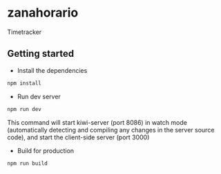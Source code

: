 # zanahorario
Timetracker

## Getting started
* Install the dependencies
```bash
npm install
```

* Run dev server
```bash
npm run dev
```
This command will start kiwi-server (port 8086) in watch mode (automatically detecting and compiling any changes in the server source code), and start the client-side server (port 3000)


* Build for production
```bash
npm run build
```
